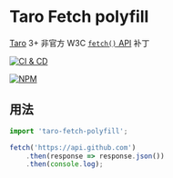 # Taro Fetch polyfill

[Taro][1] 3+ 非官方 W3C [`fetch()` API][2] 补丁

[![CI & CD](https://github.com/idea2app/Taro-Fetch-polyfill/actions/workflows/main.yml/badge.svg)][3]

[![NPM](https://nodei.co/npm/taro-fetch-polyfill.png?downloads=true&downloadRank=true&stars=true)][4]

## 用法

```javascript
import 'taro-fetch-polyfill';

fetch('https://api.github.com')
    .then(response => response.json())
    .then(console.log);
```

[1]: https://taro.jd.com/
[2]: https://developer.mozilla.org/zh-CN/docs/Web/API/Fetch_API
[3]: https://github.com/idea2app/Taro-Fetch-polyfill/actions/workflows/main.yml
[4]: https://nodei.co/npm/taro-fetch-polyfill/

